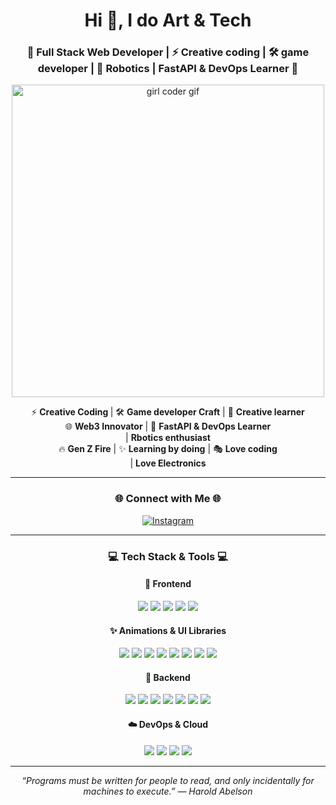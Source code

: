 <h1 align="center">Hi 👋, I do Art & Tech </h1>
<h3 align="center">🚀 Full Stack Web Developer | ⚡ Creative coding | 🛠️ game developer | 🤖 Robotics | FastAPI & DevOps Learner 🚀</h3>

<p align="center">
  <img src="https://media.giphy.com/media/v1.Y2lkPTc5MGI3NjExOGVlYjI1NmI0NTk3NmY2OTczZGIyZjQzNTI3NTg1NjdkMTM4ODUyNyZjdD1n/LMcB8XospGZO8UQq87/giphy.gif" width="500" alt="girl coder gif"/>
</p>

<p align="center">
  ⚡ <strong>Creative Coding </strong> | 🛠️ <strong>Game developer Craft</strong> | 🤖 <strong>Creative learner </strong> <br/>
  🌐 <strong>Web3 Innovator</strong> | 🚀 <strong>FastAPI & DevOps Learner</strong> <br/> | <strong> Rbotics enthusiast </strong> <br/>
  🔥 <strong>Gen Z Fire</strong> | ✨ <strong>Learning by doing</strong> | 🎭 <strong>Love coding</strong> <br/>
   | <strong>Love Electronics </strong>
</p>

---

<h3 align="center">🌐 Connect with Me 🌐</h3>

<p align="center">
  <a href="https://www.instagram.com/gentelless/" target="_blank">
    <img src="https://img.shields.io/badge/Instagram-E4405F?logo=instagram&logoColor=white&style=for-the-badge" alt="Instagram" />
  </a>
</p>

---

<h3 align="center">💻 Tech Stack & Tools 💻</h3>

<!-- Frontend -->
<h4 align="center">🧩 Frontend</h4>
<p align="center">
  <img src="https://img.shields.io/badge/HTML5-E34F26?logo=html5&logoColor=white&style=for-the-badge" />
  <img src="https://img.shields.io/badge/CSS3-1572B6?logo=css3&logoColor=white&style=for-the-badge" />
  <img src="https://img.shields.io/badge/JavaScript-F7DF1E?logo=javascript&logoColor=black&style=for-the-badge" />
  <img src="https://img.shields.io/badge/React-20232A?logo=react&logoColor=61DAFB&style=for-the-badge" />
  <img src="https://img.shields.io/badge/Tailwind-38B2AC?logo=tailwindcss&logoColor=white&style=for-the-badge" />
</p>

<!-- Animations & UI Libraries -->
<h4 align="center">✨ Animations & UI Libraries</h4>
<p align="center">
  <img src="https://img.shields.io/badge/GSAP-88CE02?logo=greensock&logoColor=white&style=for-the-badge" />
  <img src="https://img.shields.io/badge/Framer%20Motion-0055FF?logo=framer&logoColor=white&style=for-the-badge" />
  <img src="https://img.shields.io/badge/SwiperJS-6332F6?logo=swiper&logoColor=white&style=for-the-badge" />
  <img src="https://img.shields.io/badge/Locomotive%20Scroll-000000?style=for-the-badge" />
  <img src="https://img.shields.io/badge/LottieFiles-00C2CC?logo=lottiefiles&logoColor=white&style=for-the-badge" />
  <!-- Added creative coding libs -->
  <img src="https://img.shields.io/badge/ml5.js-FD4D5D?logo=javascript&logoColor=white&style=for-the-badge" />
  <img src="https://img.shields.io/badge/p5.js-ED225D?logo=javascript&logoColor=white&style=for-the-badge" />
  <img src="https://img.shields.io/badge/Matter.js-000000?logo=javascript&logoColor=white&style=for-the-badge" />
</p>

<!-- Backend -->
<h4 align="center">🧠 Backend</h4>
<p align="center">
  <img src="https://img.shields.io/badge/Node.js-339933?logo=nodedotjs&logoColor=white&style=for-the-badge" />
  <img src="https://img.shields.io/badge/Express.js-000000?logo=express&logoColor=white&style=for-the-badge" />
  <img src="https://img.shields.io/badge/FastAPI-009688?logo=fastapi&logoColor=white&style=for-the-badge" />
  <img src="https://img.shields.io/badge/Django-092E20?logo=django&logoColor=white&style=for-the-badge" />
  <img src="https://img.shields.io/badge/MongoDB-4EA94B?logo=mongodb&logoColor=white&style=for-the-badge" />
  <img src="https://img.shields.io/badge/MySQL-4479A1?logo=mysql&logoColor=white&style=for-the-badge" />
  <!-- Added Python here because it's a backend language -->
  <img src="https://img.shields.io/badge/Python-3776AB?logo=python&logoColor=white&style=for-the-badge" />
</p>

<!-- DevOps & Cloud -->
<h4 align="center">☁️ DevOps & Cloud</h4>
<p align="center">
  <img src="https://img.shields.io/badge/Jenkins-D24939?logo=jenkins&logoColor=white&style=for-the-badge" />
  <img src="https://img.shields.io/badge/Docker-2496ED?logo=docker&logoColor=white&style=for-the-badge" />
  <img src="https://img.shields.io/badge/Kubernetes-326CE5?logo=kubernetes&logoColor=white&style=for-the-badge" />
  <!-- Added generic Machine Learning badge here (cloud + AI) -->
  <img src="https://img.shields.io/badge/Machine%20Learning-102230?logo=tensorflow&logoColor=white&style=for-the-badge" />
</p>

---

<p align="center">
  <em>“Programs must be written for people to read, and only incidentally for machines to execute.” — Harold Abelson</em>
</p>





